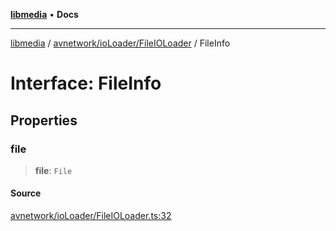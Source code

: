 [**libmedia**](../../../../README.md) • **Docs**

***

[libmedia](../../../../README.md) / [avnetwork/ioLoader/FileIOLoader](../README.md) / FileInfo

# Interface: FileInfo

## Properties

### file

> **file**: `File`

#### Source

[avnetwork/ioLoader/FileIOLoader.ts:32](https://github.com/zhaohappy/libmedia/blob/b4bb608d2b1c00d036d73fc8d222b1a97be53694/src/avnetwork/ioLoader/FileIOLoader.ts#L32)
